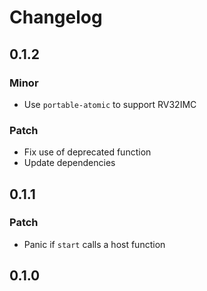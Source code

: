 # Changelog

## 0.1.2

### Minor

- Use `portable-atomic` to support RV32IMC

### Patch

- Fix use of deprecated function
- Update dependencies

## 0.1.1

### Patch

- Panic if `start` calls a host function

## 0.1.0

<!-- Increment to skip CHANGELOG.md test: 1 -->

